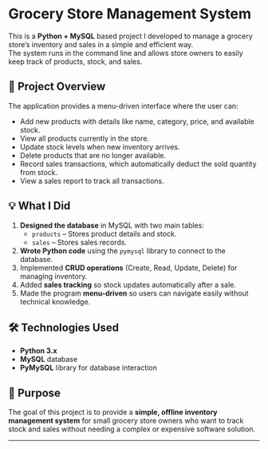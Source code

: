 # Grocery Store Management System

This is a **Python + MySQL** based project I developed to manage a grocery store’s inventory and sales in a simple and efficient way.  
The system runs in the command line and allows store owners to easily keep track of products, stock, and sales.

## 📌 Project Overview
The application provides a menu-driven interface where the user can:
- Add new products with details like name, category, price, and available stock.
- View all products currently in the store.
- Update stock levels when new inventory arrives.
- Delete products that are no longer available.
- Record sales transactions, which automatically deduct the sold quantity from stock.
- View a sales report to track all transactions.

## 💡 What I Did
1. **Designed the database** in MySQL with two main tables:
   - `products` – Stores product details and stock.
   - `sales` – Stores sales records.
2. **Wrote Python code** using the `pymysql` library to connect to the database.
3. Implemented **CRUD operations** (Create, Read, Update, Delete) for managing inventory.
4. Added **sales tracking** so stock updates automatically after a sale.
5. Made the program **menu-driven** so users can navigate easily without technical knowledge.

## 🛠️ Technologies Used
- **Python 3.x**
- **MySQL** database
- **PyMySQL** library for database interaction

## 🎯 Purpose
The goal of this project is to provide a **simple, offline inventory management system** for small grocery store owners who want to track stock and sales without needing a complex or expensive software solution.

---

